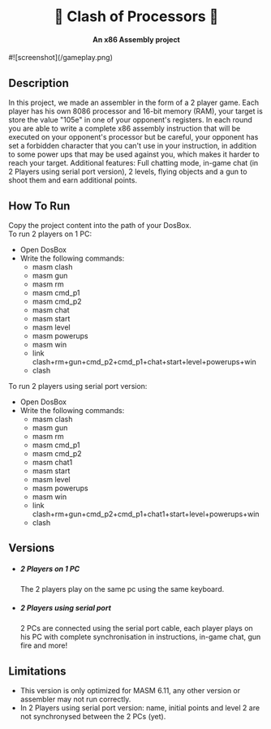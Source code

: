<h1 align="center">
   🔱 Clash of Processors 🔱
</h1> 
<h4 align="center">
    An x86 Assembly project
</h4>
#![screenshot](/gameplay.png)
<h2>
    Description
</h2>
In this project, we made an assembler in the form of a 2 player game.
Each player has his own 8086 processor and 16-bit memory (RAM), your target is store the value "105e" in one of your opponent's registers.
In each round you are able to write a complete x86 assembly instruction that will be executed on your opponent's processor but be careful, your opponent has set a forbidden character that you can't use in your instruction, in addition to some power ups that may be used against you, which makes it harder to reach your target.
Additional features: Full chatting mode, in-game chat (in 2 Players using serial port version), 2 levels, flying objects and a gun to shoot them and earn additional points.
<h2>
    How To Run
</h2>
Copy the project content into the path of your DosBox. <br>
To run 2 players on 1 PC:
<ul>
    <li>Open DosBox
    <li>Write the following commands:
        <ul>
            <li>masm clash
            <li>masm gun
            <li>masm rm
            <li>masm cmd_p1
            <li>masm cmd_p2
            <li>masm chat
            <li>masm start
            <li>masm level
            <li>masm powerups
            <li>masm win
            <li>link clash+rm+gun+cmd_p2+cmd_p1+chat+start+level+powerups+win
            <li>clash
        </ul>
</ul>
To run 2 players using serial port version:
<ul>
    <li>Open DosBox
    <li>Write the following commands:
        <ul>
            <li>masm clash</li>
            <li>masm gun</li>
            <li>masm rm</li>
            <li>masm cmd_p1</li>
            <li>masm cmd_p2</li>
            <li>masm chat1</li>
            <li>masm start</li>
            <li>masm level</li>
            <li>masm powerups</li>
            <li>masm win</li>
            <li>link clash+rm+gun+cmd_p2+cmd_p1+chat1+start+level+powerups+win</li>
            <li>clash</li>
        </ul>
</ul>
<h2>
    Versions
</h2>
<ul>
    <li><h5>2 Players on 1 PC</h5></li>
    The 2 players play on the same pc using the same keyboard.
    <li><h5>2 Players using serial port</h5></li>
    2 PCs are connected using the serial port cable, each player plays on his PC with complete synchronisation in instructions, in-game chat, gun fire and more!
</ul>
<h2>
    Limitations
</h2>
<ul>
    <li>This version is only optimized for MASM 6.11, any other version or assembler may not run correctly.</li>
    <li>In 2 Players using serial port version: name, initial points and level 2 are not synchronysed between the 2 PCs (yet).

</ul>
